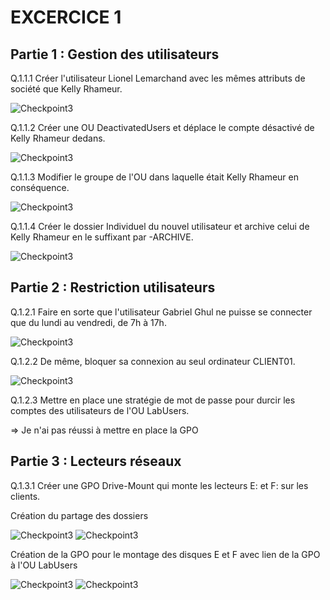 # EXCERCICE 1

## Partie 1 : Gestion des utilisateurs

Q.1.1.1 Créer l'utilisateur Lionel Lemarchand avec les mêmes attributs de société que Kelly Rhameur.

![Checkpoint3](https://github.com/Hebus79/Checkpoint3/blob/main/images/comptelionel.png)

Q.1.1.2 Créer une OU DeactivatedUsers et déplace le compte désactivé de Kelly Rhameur dedans.

![Checkpoint3](https://github.com/Hebus79/Checkpoint3/blob/main/images/deactivateduser.png)

Q.1.1.3 Modifier le groupe de l'OU dans laquelle était Kelly Rhameur en conséquence.

![Checkpoint3](https://github.com/Hebus79/Checkpoint3/blob/main/images/groupelionel.png)

Q.1.1.4 Créer le dossier Individuel du nouvel utilisateur et archive celui de Kelly Rhameur en le suffixant par -ARCHIVE.

![Checkpoint3](https://github.com/Hebus79/Checkpoint3/blob/main/images/dossiersindiv.png)



## Partie 2 : Restriction utilisateurs

Q.1.2.1 Faire en sorte que l'utilisateur Gabriel Ghul ne puisse se connecter que du lundi au vendredi, de 7h à 17h.

![Checkpoint3](https://github.com/Hebus79/Checkpoint3/blob/main/images/logon.png)

Q.1.2.2 De même, bloquer sa connexion au seul ordinateur CLIENT01.

![Checkpoint3](https://github.com/Hebus79/Checkpoint3/blob/main/images/logonto.png)


Q.1.2.3 Mettre en place une stratégie de mot de passe pour durcir les comptes des utilisateurs de l'OU LabUsers.

=> Je n'ai pas réussi à mettre en place la GPO


## Partie 3 : Lecteurs réseaux

Q.1.3.1 Créer une GPO Drive-Mount qui monte les lecteurs E: et F: sur les clients.


Création du partage des dossiers 

![Checkpoint3](https://github.com/Hebus79/Checkpoint3/blob/main/images/Drivemape.png)
![Checkpoint3](https://github.com/Hebus79/Checkpoint3/blob/main/images/Drivemapf.png)

Création de la GPO pour le montage des disques E et F avec lien de la GPO à l'OU LabUsers


![Checkpoint3](https://github.com/Hebus79/Checkpoint3/blob/main/images/GPO.png)
![Checkpoint3](https://github.com/Hebus79/Checkpoint3/blob/main/images/linkgpo.png)
